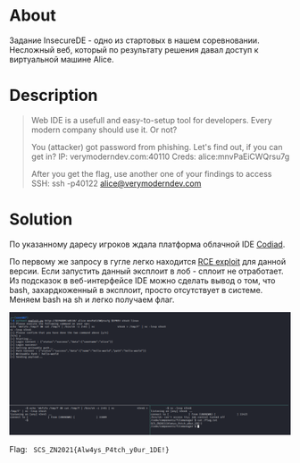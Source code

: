 # About  

Задание InsecureDE - одно из стартовых в нашем соревновании. Несложный веб, который по результату решения давал доступ к виртуальной машине Alice.

# Description

> Web IDE is a usefull and easy-to-setup tool for developers. Every modern company should use it. Or not?
>
> You (attacker) got password from phishing. Let's find out, if you can get in? IP: verymoderndev.com:40110 Creds: alice:mnvPaEiCWQrsu7g
>
> After you get the flag, use another one of your findings to access SSH: ssh -p40122 alice@verymoderndev.com


# Solution

По указанному даресу игроков ждала платформа облачной IDE [Codiad](http://codiad.com/). 

По первому же запросу в гугле легко находится [RCE exploit](https://www.exploit-db.com/exploits/49705) для данной версии.
Если запустить данный эксплоит в лоб - сплоит не отработает. Из подсказок в веб-интерфейсе IDE можно сделать вывод о том, что bash, захардкоженный в эксплоит, просто отсутствует в системе. Меняем bash на sh и легко получаем флаг.

[![InsecureDE exploit](/InsecureDE/exploit.png "InsecureDE exploit")](https://github.com/z0ok/ZN2021-SCS-WriteUps/blob/z0ok_parts/InsecureDE/exploit.png)  


Flag: <code> SCS_ZN2021{Alw4ys_P4tch_y0ur_1DE!} </code>
